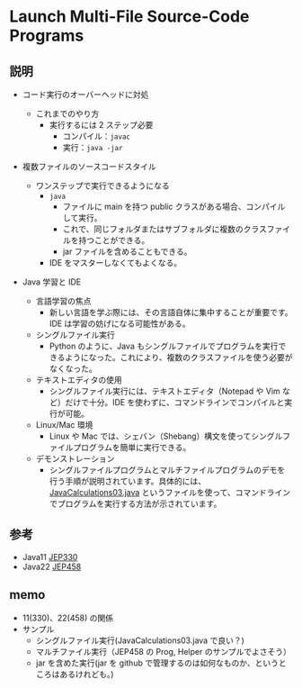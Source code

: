 # Launch Multi-File Source-Code Programs

## 説明

- コード実行のオーバーヘッドに対処

  - これまでのやり方
    - 実行するには 2 ステップ必要
      - コンパイル：`javac`
      - 実行：`java -jar`

- 複数ファイルのソースコードスタイル

  - ワンステップで実行できるようになる
    - `java`
      - ファイルに main を持つ public クラスがある場合、コンパイルして実行。
      - これで、同じフォルダまたはサブフォルダに複数のクラスファイルを持つことができる。
      - jar ファイルを含めることもできる。
    - IDE をマスターしなくてもよくなる。

- Java 学習と IDE
  - 言語学習の焦点
    - 新しい言語を学ぶ際には、その言語自体に集中することが重要です。IDE は学習の妨げになる可能性がある。
  - シングルファイル実行
    - Python のように、Java もシングルファイルでプログラムを実行できるようになった。これにより、複数のクラスファイルを使う必要がなくなった。
  - テキストエディタの使用
    - シングルファイル実行には、テキストエディタ（Notepad や Vim など）だけで十分。IDE を使わずに、コマンドラインでコンパイルと実行が可能。
  - Linux/Mac 環境
    - Linux や Mac では、シェバン（Shebang）構文を使ってシングルファイルプログラムを簡単に実行できる。
  - デモンストレーション
    - シングルファイルプログラムとマルチファイルプログラムのデモを行う手順が説明されています。具体的には、[JavaCalculations03.java](https://github.com/omniprof/JCP_EC_Education_WG_Presentation/blob/main/JavaCalculator03.java) というファイルを使って、コマンドラインでプログラムを実行する方法が示されています。

## 参考

- Java11 [JEP330](https://openjdk.org/jeps/330)
- Java22 [JEP458](https://openjdk.org/jeps/458)

## memo

- 11(330)、22(458) の関係
- サンプル
  - シングルファイル実行(JavaCalculations03.java で良い？)
  - マルチファイル実行（JEP458 の Prog, Helper のサンプルでよさそう）
  - jar を含めた実行(jar を github で管理するのは如何なものか、というところはあるけれども。)
